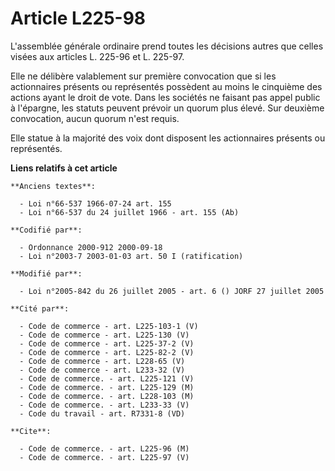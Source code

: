 # Article L225-98

L'assemblée générale ordinaire prend toutes les décisions autres que celles visées aux articles L. 225-96 et L. 225-97.

Elle ne délibère valablement sur première convocation que si les actionnaires présents ou représentés possèdent au moins le
cinquième des actions ayant le droit de vote. Dans les sociétés ne faisant pas appel public à l'épargne, les statuts peuvent
prévoir un quorum plus élevé. Sur deuxième convocation, aucun quorum n'est requis.

Elle statue à la majorité des voix dont disposent les actionnaires présents ou représentés.

**Liens relatifs à cet article**

	**Anciens textes**:

	  - Loi n°66-537 1966-07-24 art. 155
	  - Loi n°66-537 du 24 juillet 1966 - art. 155 (Ab)

	**Codifié par**:

	  - Ordonnance 2000-912 2000-09-18
	  - Loi n°2003-7 2003-01-03 art. 50 I (ratification)

	**Modifié par**:

	  - Loi n°2005-842 du 26 juillet 2005 - art. 6 () JORF 27 juillet 2005

	**Cité par**:

	  - Code de commerce - art. L225-103-1 (V)
	  - Code de commerce - art. L225-130 (V)
	  - Code de commerce - art. L225-37-2 (V)
	  - Code de commerce - art. L225-82-2 (V)
	  - Code de commerce - art. L228-65 (V)
	  - Code de commerce - art. L233-32 (V)
	  - Code de commerce. - art. L225-121 (V)
	  - Code de commerce. - art. L225-129 (M)
	  - Code de commerce. - art. L228-103 (M)
	  - Code de commerce. - art. L233-33 (V)
	  - Code du travail - art. R7331-8 (VD)

	**Cite**:

	  - Code de commerce. - art. L225-96 (M)
	  - Code de commerce. - art. L225-97 (V)
